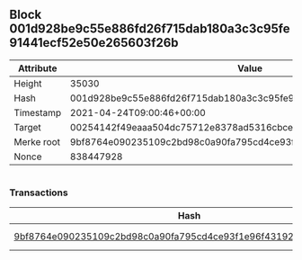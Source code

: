 ## Block 001d928be9c55e886fd26f715dab180a3c3c95fe91441ecf52e50e265603f26b

Attribute | Value
--- | ---
Height | 35030
Hash | 001d928be9c55e886fd26f715dab180a3c3c95fe91441ecf52e50e265603f26b
Timestamp | 2021-04-24T09:00:46+00:00
Target | 00254142f49eaaa504dc75712e8378ad5316cbcead634704b3734b6271167cc4
Merke root | 9bf8764e090235109c2bd98c0a90fa795cd4ce93f1e96f431923a707e760cfb6
Nonce | 838447928

```

```

### Transactions

Hash | Amount
--- | ---
[9bf8764e090235109c2bd98c0a90fa795cd4ce93f1e96f431923a707e760cfb6](9bf8764e090235109c2bd98c0a90fa795cd4ce93f1e96f431923a707e760cfb6.md) | 10.00000000 SKEPTI 
